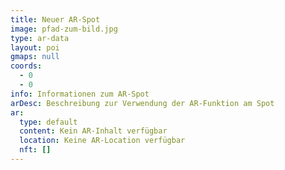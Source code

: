 ```yaml
---
title: Neuer AR-Spot
image: pfad-zum-bild.jpg
type: ar-data
layout: poi
gmaps: null
coords:
  - 0
  - 0
info: Informationen zum AR-Spot
arDesc: Beschreibung zur Verwendung der AR-Funktion am Spot
ar:
  type: default
  content: Kein AR-Inhalt verfügbar
  location: Keine AR-Location verfügbar
  nft: []
---
```


